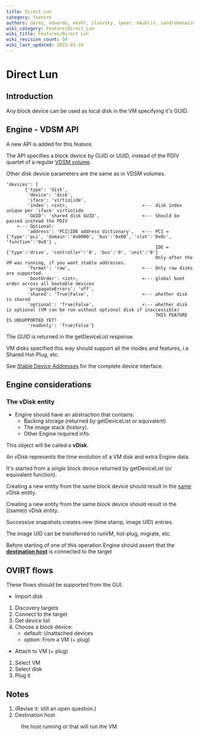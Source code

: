 ```yaml
---
title: Direct Lun
category: feature
authors: derez, eduardo, ekohl, ilvovsky, lpeer, mkublin, sandrobonazzola
wiki_category: Feature|Direct_Lun
wiki_title: Features/Direct Lun
wiki_revision_count: 50
wiki_last_updated: 2015-01-16
---
```


# Direct Lun

## Introduction

Any block device can be used as local disk in the VM specifying it's GUID.

## Engine - VDSM API

A new API is added for this feature.

The API specifies a block device by GUID or UUID, instead of the PDIV quartet of a regular [VDSM volume](Live_Snapshots#Introduction).

Other disk device parameters are the same as in VDSM volumes.

    'devices': [   
           {'type': 'disk',
            'device': 'disk',
            'iface': 'virtio|ide',
            'index': <int>,                            <--- disk index unique per 'iface' virtio|ide
            'GUID': 'shared disk GUID',                <--- Should be passed instead the PDIV
        <--- Optional:
            'address': 'PCI|IDE address dictionary',   <--- PCI = {'type':'pci', 'domain':'0x0000', 'bus':'0x00', 'slot':'0x0c', 'function':'0x0'} ,  
                                                            IDE = {'type':'drive', 'controller':'0', 'bus':'0', 'unit':'0'}
                                                            Only after the VM was running, if you want stable addresses.
            'format': 'raw',                           <--- Only raw disks are supported.
            'bootOrder': <int>,                        <--- global boot order across all bootable devices
            'propagateErrors': 'off',
            'shared': 'True|False',                    <--- whether disk is shared
            'optional': 'True|False',                  <--- whether disk is optional (VM can be run without optional disk if inaccessible)
                                                            THIS FEATURE IS UNSUPPORTED YET!
            'readonly': 'True|False'}

The *GUID* is returned in the getDeviceList response.

VM disks specified this way should support all the modes and features, i.e Shared Hot-Plug, etc.

See [Stable Device Addresses](Features/Design/StableDeviceAddresses) for the complete device interface.

## Engine considerations

### The vDisk entity

*   Engine should have an abstraction that contains:
    -   Backing storage (returned by getDeviceList or equivalent)
    -   The image stack (history).
    -   Other Engine required info.

This object will be called a **vDisk**.

An vDisk represents the time evolution of a VM disk and extra Engine data.

It's started from a *single* block device returned by getDeviceList (or equivalent function).

Creating a new entity from the same block device should result in the [same](#Notes) vDisk entity.

Creating a new entity from the same block device should result in the ((same)) vDisk entity.

Successive snapshots creates new (time stamp, image UID) entries.

The image UID can be transferred to runVM, hot-plug, migrate, etc.

Before starting of one of this operation Engine should assert that the [**destination host**](Features/Direct_Lun#Notes) is connected to the target

## OVIRT flows

These flows should be supported from the GUI.

*   Import disk

1.  Discovery targets
2.  Connect to the target
3.  Get device list
4.  Choose a block device:
    -   default: Unattached devices
    -   option: From a VM (+ plug)

*   Attach to VM (+ plug)

1.  Select VM
2.  Select disk
3.  Plug it

## Notes

1.  (Revise it: still an open question.)
2.  <dt>
    Destination host

<dd>
the host running or that will run the VM.
